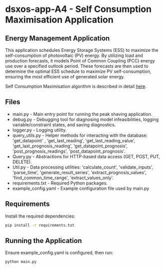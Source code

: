 # dsxos-app-A4 - Self Consumption Maximisation Application

## Energy Management Application

This application schedules Energy Storage Systems (ESS) to maximize the self-consumption of photovoltaic (PV) energy. By utilizing load and production forecasts, it models Point of Common Coupling (PCC) energy use over a specified outlook period. These forecasts are then used to determine the optimal ESS schedule to maximize PV self-consumption, ensuring the most efficient use of generated solar energy.

Self Consumption Maximisation algorithm is described in detail [here](https://github.com/DSxOS/platform/blob/main/docs/workermodules/Self_Consumption_Maximisation_Description.pdf).

## Files

- main.py - Main entry point for running the peak shaving application.
- debug.py - Debugging tool for diagnosing model infeasibilities, logging variable/constraint states, and saving diagnostics.
- logger.py - Logging utility.
- query_utils.py - Helper methods for interacting with the database: 'get_datapoint' , 'get_last_reading', 'get_last_reading_value', 'get_last_prognosis_reading', 'get_datapoint_prognosis', 'post_prognosis_readings', 'post_datapoint_prognosis'.
- Query.py - Abstractions for HTTP-based data access (GET, POST, PUT, DELETE).
- Util.py - Data processing utilities: 'calculate_count', 'validate_inputs', 'parse_time', 'generate_result_series', 'extract_prognosis_values', 'find_common_time_range', 'extract_values_only'.
- requirements.txt - Required Python packages.
- example_config.yaml - Example configuration file used by main.py

## Requirements

Install the required dependencies:

```bash
pip install -r requirements.txt
```

## Running the Application

Ensure example_config.yaml is configured, then run:

```bash
python main.py
```
